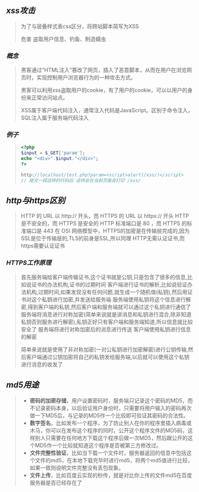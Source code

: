 ## *xss攻击*

> 为了与层叠样式表css区分，将跨站脚本简写为XSS
>
> 危害 盗取用户信息、钓鱼、制造蠕虫

### *概念*

> 黑客通过“HTML注入”篡改了网页，插入了恶意脚本，从而在用户在浏览网页时，实现控制用户浏览器行为的一种攻击方式。
>
> 黑客可以利用xss盗取用户的cookie，有了用户的cookie，可以以用户的身份来正常访问站点。
>
> XSS属于客户端代码注入，通常注入代码是JavaScript。区别于命令注入，SQL注入属于服务端代码注入

### *例子*

> ```php
> <?php
> $input = $_GET['param'];
> echo "<div>".$input."</div>";
> ?>
> ```
>
> ```php
> http://localhost/test.php?param=<script>alert(/xss/)</script> 
> // 提交一段这样的代码后 这样会在当前页面会打印 /xss/
> ```
>
> 

##  *http与https区别*

> HTTP 的 URL 以 http:// 开头，而 HTTPS 的 URL 以 https:// 开头
> HTTP 是不安全的，而 HTTPS 是安全的
> HTTP 标准端口是 80 ，而 HTTPS 的标准端口是 443
> 在 OSI 网络模型中，HTTPS的加密是在传输层完成的,因为SSL是位于传输层的,TLS的前身是SSL,所以同理
> HTTP无需认证证书,而https需要认证证书 

### *HTTPS工作原理*

> 首先服务端给客户端传输证书,这个证书就是公钥,只是包含了很多的信息,比如说证书的办法机构,证书的过期时间
> 客户端进行证书的解析,比如说验证办法机构,过期时间,如果发现没有任何问题,就生成一个随机值(私钥),然后用证书对这个私钥进行加密,并发送给服务端
> 服务端使用私钥将这个信息进行解密,得到客户端的私钥,然后客户端和服务端就可以通过这个私钥进行通信了
> 服务端将消息进行对称加密(简单来说就是讲消息和私钥进行混合,除非知道私钥否则服务进行解密),私钥正好只有客户端和服务端知道,所以信息就比较安全了
> 服务端将进行对称加密后的消息进行传送
> 客户端使用私钥进行信息的解密
>
> 简单来说就是使用了非对称加密(一对公私钥进行加密解密)进行公钥传输,然后客户端通过公钥加密将自己的私钥发给服务端,以后就可以使用这个私钥进行消息的收发了

## *md5用途*

> - **密码的加密存储**，用户设置密码时，服务端只记录这个密码的MD5，而不记录密码本身，以后验证用户身份时，只需要将用户输入的密码再次做一下MD5后，与记录的MD5作一个比较即可验证其密码的合法性。
> - **数字签名**，比如发布一个程序，为了防止别人在你的程序里插入病毒或木马，你可以在发布这个程序的同时，公开这个程序文件的MD5码，这样别人只需要在任何地方下载这个程序后做一次MD5，然后跟公开的这个MD5作一个比较就知道这个程序是否被第三方修改过。
> - **文件完整性验证**，比如当下载一个文件时，服务器返回的信息中包括这个文件的md5，在本地下载完毕时进行md5，将两个md5值进行比较，如果一致则说明文件完整没有丢包现象。
> - **文件上传**，比如百度云实现的秒传，就是对比你上传的文件md5在百度服务器是否已经存在了